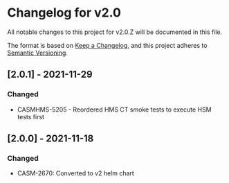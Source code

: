 # Changelog for v2.0

All notable changes to this project for v2.0.Z will be documented in this file.

The format is based on [Keep a Changelog](https://keepachangelog.com/en/1.0.0/),
and this project adheres to [Semantic Versioning](https://semver.org/spec/v2.0.0.html).

## [2.0.1] - 2021-11-29

### Changed

- CASMHMS-5205 - Reordered HMS CT smoke tests to execute HSM tests first

## [2.0.0] - 2021-11-18

### Changed

- CASM-2670: Converted to v2 helm chart
